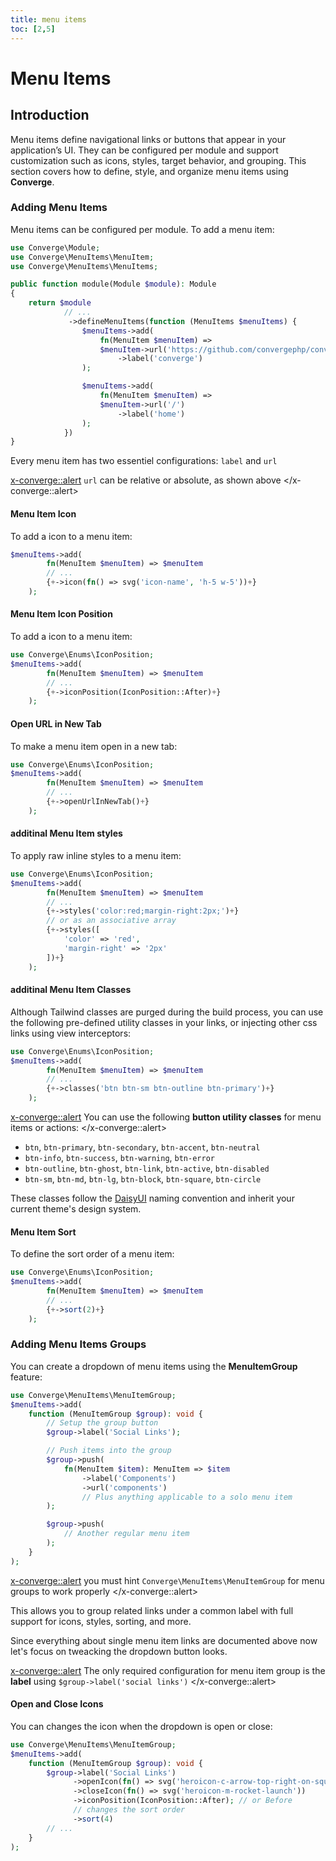 ```yaml
---
title: menu items
toc: [2,5]
---
```


# Menu Items

## Introduction
Menu items define navigational links or buttons that appear in your application’s UI. They can be configured per module and support customization such as icons, styles, target behavior, and grouping. This section covers how to define, style, and organize menu items using **Converge**.


### Adding Menu Items
Menu items can be configured per module. To add a menu item:

```php
use Converge\Module;
use Converge\MenuItems\MenuItem;
use Converge\MenuItems\MenuItems;

public function module(Module $module): Module
{
    return $module
            // ...
             ->defineMenuItems(function (MenuItems $menuItems) {
                $menuItems->add(
                    fn(MenuItem $menuItem) =>
                    $menuItem->url('https://github.com/convergephp/converge')
                        ->label('converge')
                );

                $menuItems->add(
                    fn(MenuItem $menuItem) =>
                    $menuItem->url('/')
                        ->label('home')
                );
            })
}
```
Every menu item has two essentiel configurations: `label` and `url`

<x-converge::alert>
`url` can be relative or absolute, as shown above
</x-converge::alert>

#### Menu Item Icon
To add a icon to a menu item:

```php
$menuItems->add(
        fn(MenuItem $menuItem) => $menuItem
        // ...
        {+->icon(fn() => svg('icon-name', 'h-5 w-5'))+}
    );
```

#### Menu Item Icon Position
To add a icon to a menu item:

```php
use Converge\Enums\IconPosition;
$menuItems->add(
        fn(MenuItem $menuItem) => $menuItem
        // ...
        {+->iconPosition(IconPosition::After)+}
    );
```

#### Open URL in New Tab
To make a menu item open in a new tab:

```php
use Converge\Enums\IconPosition;
$menuItems->add(
        fn(MenuItem $menuItem) => $menuItem
        // ...
        {+->openUrlInNewTab()+}
    );
```

#### additinal Menu Item styles 
To apply raw inline styles to a menu item:

```php
use Converge\Enums\IconPosition;
$menuItems->add(
        fn(MenuItem $menuItem) => $menuItem
        // ...
        {+->styles('color:red;margin-right:2px;')+}
        // or as an associative array
        {+->styles([
            'color' => 'red',
            'margin-right' => '2px'
        ])+}
    );
```

#### additinal Menu Item Classes 
Although Tailwind classes are purged during the build process, you can use the following pre-defined utility classes in your links, or injecting other css links using view interceptors:

```php
use Converge\Enums\IconPosition;
$menuItems->add(
        fn(MenuItem $menuItem) => $menuItem
        // ...
        {+->classes('btn btn-sm btn-outline btn-primary')+}
    );
```

<x-converge::alert>
You can use the following **button utility classes** for menu items or actions:
</x-converge::alert>
- `btn`, `btn-primary`, `btn-secondary`, `btn-accent`, `btn-neutral`
- `btn-info`, `btn-success`, `btn-warning`, `btn-error`
- `btn-outline`, `btn-ghost`, `btn-link`, `btn-active`, `btn-disabled`
- `btn-sm`, `btn-md`, `btn-lg`, `btn-block`, `btn-square`, `btn-circle`

These classes follow the [DaisyUI](https://daisyui.com/components/button/) naming convention and inherit your current theme's design system.

#### Menu Item Sort 
To define the sort order of a menu item:

```php
use Converge\Enums\IconPosition;
$menuItems->add(
        fn(MenuItem $menuItem) => $menuItem
        // ...
        {+->sort(2)+}
    );
```


### Adding Menu Items Groups

You can create a dropdown of menu items using the **MenuItemGroup** feature:
```php
use Converge\MenuItems\MenuItemGroup;
$menuItems->add(
    function (MenuItemGroup $group): void {
        // Setup the group button
        $group->label('Social Links');

        // Push items into the group
        $group->push(
            fn(MenuItem $item): MenuItem => $item
                ->label('Components')
                ->url('components')
                // Plus anything applicable to a solo menu item
        );

        $group->push(
            // Another regular menu item
        );
    }
);
```
<x-converge::alert>
you must hint `Converge\MenuItems\MenuItemGroup` for menu groups to work properly 
</x-converge::alert>


This allows you to group related links under a common label with full support for icons, styles, sorting, and more.

Since everything about single menu item links are documented above now let's focus on tweacking the dropdown button looks.

<x-converge::alert>
The only required configuration for menu item group is the **label** using `$group->label('social links')`
</x-converge::alert>
 
#### Open and Close Icons

You can changes the icon when the dropdown is open or close:  
```php
use Converge\MenuItems\MenuItemGroup;
$menuItems->add(
    function (MenuItemGroup $group): void {
        $group->label('Social Links')
              ->openIcon(fn() => svg('heroicon-c-arrow-top-right-on-square'))
              ->closeIcon(fn() => svg('heroicon-m-rocket-launch'))
              ->iconPosition(IconPosition::After); // or Before
              // changes the sort order    
              ->sort(4)
        // ... 
    }
);
```

